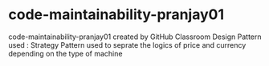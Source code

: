 # code-maintainability-pranjay01
code-maintainability-pranjay01 created by GitHub Classroom
Design Pattern used : Strategy Pattern used to seprate the logics of price and currency depending on the type of machine
